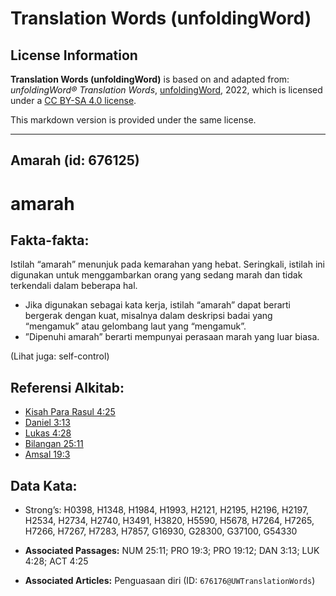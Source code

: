 # Translation Words (unfoldingWord)

## License Information

**Translation Words (unfoldingWord)** is based on and adapted from: _unfoldingWord® Translation Words_, [unfoldingWord](https://unfoldingword.org/utw), 2022, which is licensed under a [CC BY-SA 4.0 license](https://creativecommons.org/licenses/by-sa/4.0/legalcode.en).

This markdown version is provided under the same license.



--------------------------------

## Amarah (id: 676125)

amarah
======

Fakta\-fakta:
-------------

Istilah “amarah” menunjuk pada kemarahan yang hebat. Seringkali, istilah ini digunakan untuk menggambarkan orang yang sedang marah dan tidak terkendali dalam beberapa hal.

* Jika digunakan sebagai kata kerja, istilah “amarah” dapat berarti bergerak dengan kuat, misalnya dalam deskripsi badai yang “mengamuk” atau gelombang laut yang “mengamuk”.
* ”Dipenuhi amarah” berarti mempunyai perasaan marah yang luar biasa.

(Lihat juga: self\-control)

Referensi Alkitab:
------------------

* [Kisah Para Rasul 4:25](https://ref.ly/Acts0:0)
* [Daniel 3:13](https://ref.ly/Dan3:13)
* [Lukas 4:28](https://ref.ly/Luke4:28)
* [Bilangan 25:11](https://ref.ly/Num25:11)
* [Amsal 19:3](https://ref.ly/Prov19:3)

Data Kata:
----------

* Strong’s: H0398, H1348, H1984, H1993, H2121, H2195, H2196, H2197, H2534, H2734, H2740, H3491, H3820, H5590, H5678, H7264, H7265, H7266, H7267, H7283, H7857, G16930, G28300, G37100, G54330

* **Associated Passages:** NUM 25:11; PRO 19:3; PRO 19:12; DAN 3:13; LUK 4:28; ACT 4:25
* **Associated Articles:** Penguasaan diri (ID: `676176@UWTranslationWords`)

